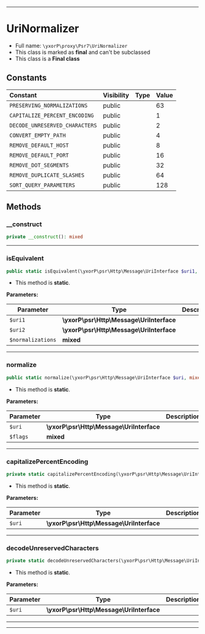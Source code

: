 ***

# UriNormalizer





* Full name: `\yxorP\proxy\Psr7\UriNormalizer`
* This class is marked as **final** and can't be subclassed
* This class is a **Final class**


## Constants

| Constant | Visibility | Type | Value |
|:---------|:-----------|:-----|:------|
|`PRESERVING_NORMALIZATIONS`|public| |63|
|`CAPITALIZE_PERCENT_ENCODING`|public| |1|
|`DECODE_UNRESERVED_CHARACTERS`|public| |2|
|`CONVERT_EMPTY_PATH`|public| |4|
|`REMOVE_DEFAULT_HOST`|public| |8|
|`REMOVE_DEFAULT_PORT`|public| |16|
|`REMOVE_DOT_SEGMENTS`|public| |32|
|`REMOVE_DUPLICATE_SLASHES`|public| |64|
|`SORT_QUERY_PARAMETERS`|public| |128|


## Methods


### __construct



```php
private __construct(): mixed
```











***

### isEquivalent



```php
public static isEquivalent(\yxorP\psr\Http\Message\UriInterface $uri1, \yxorP\psr\Http\Message\UriInterface $uri2, mixed $normalizations = self::PRESERVING_NORMALIZATIONS): bool
```



* This method is **static**.




**Parameters:**

| Parameter | Type | Description |
|-----------|------|-------------|
| `$uri1` | **\yxorP\psr\Http\Message\UriInterface** |  |
| `$uri2` | **\yxorP\psr\Http\Message\UriInterface** |  |
| `$normalizations` | **mixed** |  |




***

### normalize



```php
public static normalize(\yxorP\psr\Http\Message\UriInterface $uri, mixed $flags = self::PRESERVING_NORMALIZATIONS): \yxorP\psr\Http\Message\UriInterface
```



* This method is **static**.




**Parameters:**

| Parameter | Type | Description |
|-----------|------|-------------|
| `$uri` | **\yxorP\psr\Http\Message\UriInterface** |  |
| `$flags` | **mixed** |  |




***

### capitalizePercentEncoding



```php
private static capitalizePercentEncoding(\yxorP\psr\Http\Message\UriInterface $uri): \yxorP\psr\Http\Message\UriInterface
```



* This method is **static**.




**Parameters:**

| Parameter | Type | Description |
|-----------|------|-------------|
| `$uri` | **\yxorP\psr\Http\Message\UriInterface** |  |




***

### decodeUnreservedCharacters



```php
private static decodeUnreservedCharacters(\yxorP\psr\Http\Message\UriInterface $uri): \yxorP\psr\Http\Message\UriInterface
```



* This method is **static**.




**Parameters:**

| Parameter | Type | Description |
|-----------|------|-------------|
| `$uri` | **\yxorP\psr\Http\Message\UriInterface** |  |




***


***

